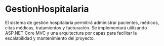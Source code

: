 # GestionHospitalaria
El sistema de gestión hospitalaria permitirá administrar pacientes, médicos, citas médicas, tratamientos y facturación. Se implementará utilizando ASP.NET Core MVC y una arquitectura por capas para facilitar la escalabilidad y mantenimiento del proyecto.
